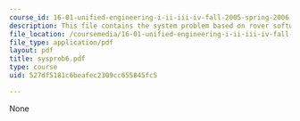 ```yaml
---
course_id: 16-01-unified-engineering-i-ii-iii-iv-fall-2005-spring-2006
description: This file contains the system problem based on rover software design.
file_location: /coursemedia/16-01-unified-engineering-i-ii-iii-iv-fall-2005-spring-2006/527df5181c6beafec2309cc655845fc5_sysprob6.pdf
file_type: application/pdf
layout: pdf
title: sysprob6.pdf
type: course
uid: 527df5181c6beafec2309cc655845fc5

---
```

None